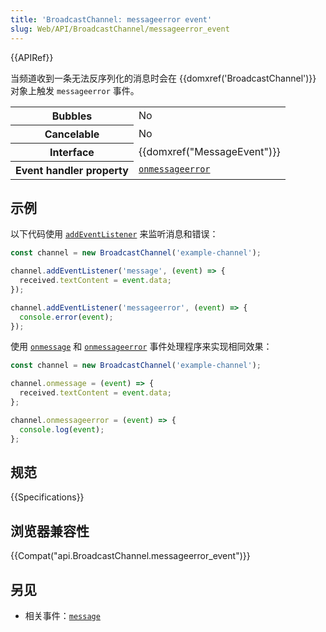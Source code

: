 ```yaml
---
title: 'BroadcastChannel: messageerror event'
slug: Web/API/BroadcastChannel/messageerror_event
---
```

{{APIRef}}

当频道收到一条无法反序列化的消息时会在 {{domxref('BroadcastChannel')}} 对象上触发 `messageerror` 事件。

<table class="properties">
  <tbody>
    <tr>
      <th scope="row">Bubbles</th>
      <td>No</td>
    </tr>
    <tr>
      <th scope="row">Cancelable</th>
      <td>No</td>
    </tr>
    <tr>
      <th scope="row">Interface</th>
      <td>{{domxref("MessageEvent")}}</td>
    </tr>
    <tr>
      <th scope="row">Event handler property</th>
      <td>
        <code
          ><a href="/en-US/docs/Web/API/BroadcastChannel/onmessageerror"
            >onmessageerror</a
          ></code
        >
      </td>
    </tr>
  </tbody>
</table>

## 示例

以下代码使用 [`addEventListener`](/zh-CN/docs/Web/API/EventTarget/addEventListener) 来监听消息和错误：

```js
const channel = new BroadcastChannel('example-channel');

channel.addEventListener('message', (event) => {
  received.textContent = event.data;
});

channel.addEventListener('messageerror', (event) => {
  console.error(event);
});
```

使用 [`onmessage`](/zh-CN/docs/Web/API/BroadcastChannel/onmessage) 和 [`onmessageerror`](/zh-CN/docs/Web/API/BroadcastChannel/onmessageerror) 事件处理程序来实现相同效果：

```js
const channel = new BroadcastChannel('example-channel');

channel.onmessage = (event) => {
  received.textContent = event.data;
};

channel.onmessageerror = (event) => {
  console.log(event);
};
```

## 规范

{{Specifications}}

## 浏览器兼容性

{{Compat("api.BroadcastChannel.messageerror_event")}}

## 另见

- 相关事件：[`message`](/zh-CN/docs/Web/API/BroadcastChannel/message_event)
